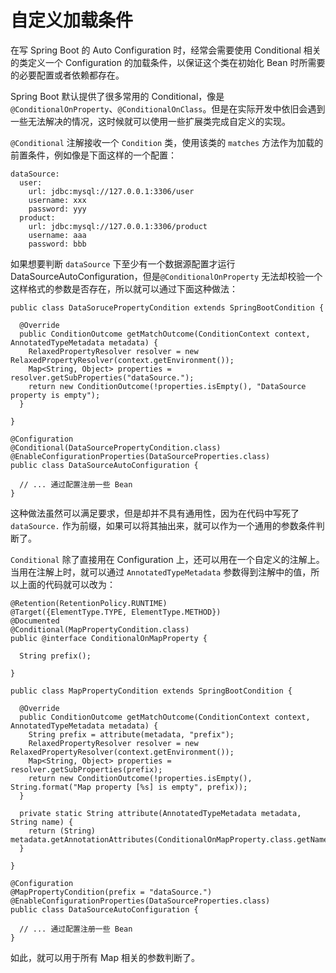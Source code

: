 # 自定义加载条件

在写 Spring Boot 的 Auto Configuration 时，经常会需要使用 Conditional 相关的类定义一个 Configuration 的加载条件，以保证这个类在初始化 Bean 时所需要的必要配置或者依赖都存在。

Spring Boot 默认提供了很多常用的 Conditional，像是 `@ConditionalOnProperty`、`@ConditionalOnClass`。但是在实际开发中依旧会遇到一些无法解决的情况，这时候就可以使用一些扩展类完成自定义的实现。

`@Conditional` 注解接收一个 `Condition` 类，使用该类的 `matches` 方法作为加载的前置条件，例如像是下面这样的一个配置：

```
dataSource:
  user:
    url: jdbc:mysql://127.0.0.1:3306/user
    username: xxx
    password: yyy
  product:
    url: jdbc:mysql://127.0.0.1:3306/product
    username: aaa
    password: bbb
```

如果想要判断 `dataSource` 下至少有一个数据源配置才运行 DataSourceAutoConfiguration，但是`@ConditionalOnProperty` 无法却校验一个这样格式的参数是否存在，所以就可以通过下面这种做法：

```
public class DataSorucePropertyCondition extends SpringBootCondition {
  
  @Override
  public ConditionOutcome getMatchOutcome(ConditionContext context, AnnotatedTypeMetadata metadata) {
    RelaxedPropertyResolver resolver = new RelaxedPropertyResolver(context.getEnvironment());
    Map<String, Object> properties = resolver.getSubProperties("dataSource.");
    return new ConditionOutcome(!properties.isEmpty(), "DataSource property is empty");
  }

}

@Configuration
@Conditional(DataSourcePropertyCondition.class)
@EnableConfigurationProperties(DataSourceProperties.class)
public class DataSourceAutoConfiguration {

  // ... 通过配置注册一些 Bean
}
```

这种做法虽然可以满足要求，但是却并不具有通用性，因为在代码中写死了 `dataSource.` 作为前缀，如果可以将其抽出来，就可以作为一个通用的参数条件判断了。

`Conditional` 除了直接用在 Configuration 上，还可以用在一个自定义的注解上。当用在注解上时，就可以通过 `AnnotatedTypeMetadata` 参数得到注解中的值，所以上面的代码就可以改为：

```
@Retention(RetentionPolicy.RUNTIME)
@Target({ElementType.TYPE, ElementType.METHOD})
@Documented
@Conditional(MapPropertyCondition.class)
public @interface ConditionalOnMapProperty {

  String prefix();

}

public class MapPropertyCondition extends SpringBootCondition {

  @Override
  public ConditionOutcome getMatchOutcome(ConditionContext context, AnnotatedTypeMetadata metadata) {
    String prefix = attribute(metadata, "prefix");
    RelaxedPropertyResolver resolver = new RelaxedPropertyResolver(context.getEnvironment());
    Map<String, Object> properties = resolver.getSubProperties(prefix);
    return new ConditionOutcome(!properties.isEmpty(), String.format("Map property [%s] is empty", prefix));
  }

  private static String attribute(AnnotatedTypeMetadata metadata, String name) {
    return (String) metadata.getAnnotationAttributes(ConditionalOnMapProperty.class.getName()).get(name);
  }

}

@Configuration
@MapPropertyCondition(prefix = "dataSource.")
@EnableConfigurationProperties(DataSourceProperties.class)
public class DataSourceAutoConfiguration {

  // ... 通过配置注册一些 Bean
}
```

如此，就可以用于所有 Map 相关的参数判断了。

